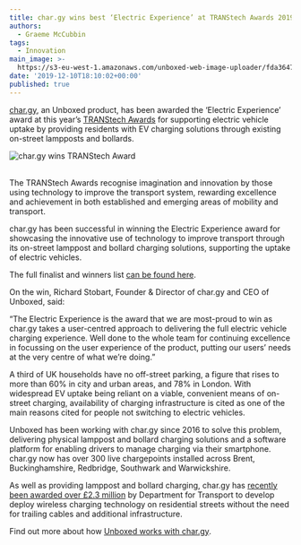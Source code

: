 ```yaml
---
title: char.gy wins best ‘Electric Experience’ at TRANStech Awards 2019
authors:
  - Graeme McCubbin
tags:
  - Innovation
main_image: >-
  https://s3-eu-west-1.amazonaws.com/unboxed-web-image-uploader/fda36470f02c0ee349ca715ed1b6767c.jpg
date: '2019-12-10T18:10:02+00:00'
published: true
---
```

[char.gy](https://char.gy/), an Unboxed product, has been awarded the ‘Electric Experience’ award at this year’s [TRANStech Awards](http://landor.co.uk/transtech/2020/home.php) for supporting electric vehicle uptake by providing residents with EV charging solutions through existing on-street lampposts and bollards.

![char.gy wins TRANStech Award](https://s3-eu-west-1.amazonaws.com/unboxed-web-image-uploader/fda36470f02c0ee349ca715ed1b6767c.jpg)

\
The TRANStech Awards recognise imagination and innovation by those using technology to improve the transport system, rewarding excellence and achievement in both established and emerging areas of mobility and transport.

char.gy has been successful in winning the Electric Experience award for showcasing the innovative use of technology to improve transport through its on-street lamppost and bollard charging solutions, supporting the uptake of electric vehicles.

The full finalist and winners list [can be found here](http://landor.co.uk/transtech/thewinners.php).

On the win, Richard Stobart, Founder & Director of char.gy and CEO of Unboxed, said:

“The Electric Experience is the award that we are most-proud to win as char.gy takes a user-centred approach to delivering the full electric vehicle charging experience. Well done to the whole team for continuing excellence in focussing on the user experience of the product, putting our users’ needs at the very centre of what we’re doing.”

A third of UK households have no off-street parking, a figure that rises to more than 60% in city and urban areas, and 78% in London. With widespread EV uptake being reliant on a viable, convenient means of on-street charging, availability of charging infrastructure is cited as one of the main reasons cited for people not switching to electric vehicles.

Unboxed has been working with char.gy since 2016 to solve this problem, delivering physical lamppost and bollard charging solutions and a software platform for enabling drivers to manage charging via their smartphone. char.gy now has over 300 live chargepoints installed across Brent, Buckinghamshire, Redbridge, Southwark and Warwickshire.

As well as providing lamppost and bollard charging, char.gy has [recently been awarded over £2.3 million](https://www.gov.uk/government/news/solar-high-speed-and-wifi-charging-set-to-revolutionise-electric-transport) by Department for Transport to develop deploy wireless charging technology on residential streets without the need for trailing cables and additional infrastructure.

Find out more about how [Unboxed works with char.gy](https://unboxed.co/product-stories/chargy/).

